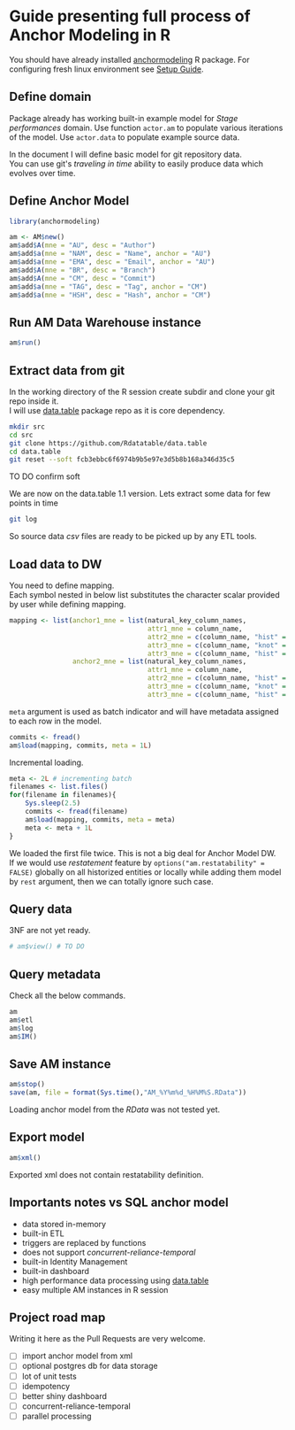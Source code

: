 
# Guide presenting full process of Anchor Modeling in R

You should have already installed [anchormodeling](https://github.com/jangorecki/anchormodeling) R package. For configuring fresh linux environment see [Setup Guide](inst/doc/setup.md).  

## Define domain

Package already has working built-in example model for *Stage performances* domain. Use function `actor.am` to populate various iterations of the model. Use `actor.data` to populate example source data.  

In the document I will define basic model for git repository data.  
You can use git's *traveling in time* ability to easily produce data which evolves over time.  

## Define Anchor Model

```r
library(anchormodeling)

am <- AM$new()
am$add$A(mne = "AU", desc = "Author")
am$add$a(mne = "NAM", desc = "Name", anchor = "AU")
am$add$a(mne = "EMA", desc = "Email", anchor = "AU")
am$add$A(mne = "BR", desc = "Branch")
am$add$A(mne = "CM", desc = "Commit")
am$add$a(mne = "TAG", desc = "Tag", anchor = "CM")
am$add$a(mne = "HSH", desc = "Hash", anchor = "CM")
```

## Run AM Data Warehouse instance

```r
am$run()
```

## Extract data from git

In the working directory of the R session create subdir and clone your git repo inside it.  
I will use [data.table](https://github.com/Rdatatable/data.table) package repo as it is core dependency.  

```sh
mkdir src
cd src
git clone https://github.com/Rdatatable/data.table
cd data.table
git reset --soft fcb3ebbc6f6974b9b5e97e3d5b8b168a346d35c5
```

TO DO confirm soft

We are now on the data.table 1.1 version. Lets extract some data for few points in time

```sh
git log
```

So source data *csv* files are ready to be picked up by any ETL tools.

## Load data to DW

You need to define mapping.  
Each symbol nested in below list substitutes the character scalar provided by user while defining mapping.  

```r
mapping <- list(anchor1_mne = list(natural_key_column_names,
                                   attr1_mne = column_name,
                                   attr2_mne = c(column_name, "hist" = historize_column_name),
                                   attr3_mne = c(column_name, "knot" = knot_mne),
                                   attr3_mne = c(column_name, "hist" = historize_column_name, "knot" = knot_mne)),
                anchor2_mne = list(natural_key_column_names,
                                   attr1_mne = column_name,
                                   attr2_mne = c(column_name, "hist" = historize_column_name),
                                   attr3_mne = c(column_name, "knot" = knot_mne),
                                   attr3_mne = c(column_name, "hist" = historize_column_name, "knot" = knot_mne)))
```

`meta` argument is used as batch indicator and will have metadata assigned to each row in the model.  

```r
commits <- fread()
am$load(mapping, commits, meta = 1L)
```

Incremental loading.

```r
meta <- 2L # incrementing batch
filenames <- list.files()
for(filename in filenames){
    Sys.sleep(2.5)
    commits <- fread(filename)
    am$load(mapping, commits, meta = meta)
    meta <- meta + 1L
}
```

We loaded the first file twice. This is not a big deal for Anchor Model DW.  
If we would use *restatement* feature by `options("am.restatability" = FALSE)` globally on all historized entities or locally while adding them model by `rest` argument, then we can totally ignore such case.  

## Query data

3NF are not yet ready.  

```r
# am$view() # TO DO
```

## Query metadata

Check all the below commands.

```r
am
am$etl
am$log
am$IM()
```

## Save AM instance

```r
am$stop()
save(am, file = format(Sys.time(),"AM_%Y%m%d_%H%M%S.RData"))
```

Loading anchor model from the *RData* was not tested yet.

## Export model

```r
am$xml()
```

Exported xml does not contain restatability definition.  

## Importants notes vs SQL anchor model

- data stored in-memory
- built-in ETL
- triggers are replaced by functions
- does not support *concurrent-reliance-temporal*
- built-in Identity Management
- built-in dashboard
- high performance data processing using [data.table](https://github.com/Rdatatable/data.table)
- easy multiple AM instances in R session

## Project road map

Writing it here as the Pull Requests are very welcome.  

- [ ] import anchor model from xml
- [ ] optional postgres db for data storage
- [ ] lot of unit tests
- [ ] idempotency
- [ ] better shiny dashboard
- [ ] concurrent-reliance-temporal
- [ ] parallel processing

